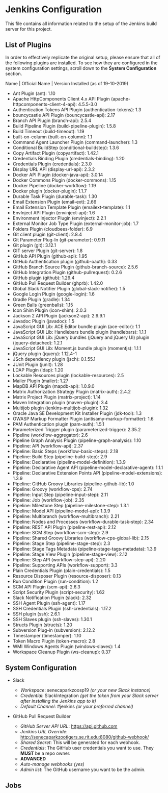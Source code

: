 # Jenkins Configuration

This file contains all information related to the setup of the Jenkins build server for this project. 

## List of Plugins

In order to effectively replicate the original setup, please ensure that all of the following plugins are installed. To see how they are configured in the system configuration settings, scroll down to the **System Configuration** section.

Name | Official Name | Version Installed (as of 19-10-2019)
* Ant Plugin (ant): 1.10																									
* Apache HttpComponents Client 4.x API Plugin (apache-httpcomponents-client-4-api): 4.5.5-3.0							
* Authentication Tokens API Plugin (authentication-tokens): 1.3					
* bouncycastle API Plugin (bouncycastle-api): 2.17																									
* Branch API Plugin (branch-api): 2.5.4																									
* Build Pipeline Plugin (build-pipeline-plugin): 1.5.8																									
* Build Timeout (build-timeout): 1.19																									
* built-on-column (built-on-column): 1.1																									
* Command Agent Launcher Plugin (command-launcher): 1.3																									
* Conditional BuildStep (conditional-buildstep): 1.3.6																									
* Copy Artifact Plugin (copyartifact): 1.42.1																									
* Credentials Binding Plugin (credentials-binding): 1.20																									
* Credentials Plugin (credentials): 2.3.0																									
* Display URL API (display-url-api): 2.3.2																									
* Docker API Plugin (docker-java-api): 3.0.14																									
* Docker Commons Plugin (docker-commons): 1.15																									
* Docker Pipeline (docker-workflow): 1.19																									
* Docker plugin (docker-plugin): 1.1.7																									
* Durable Task Plugin (durable-task): 1.30																									
* Email Extension Plugin (email-ext): 2.66																									
* Email Extension Template Plugin (emailext-template): 1.1																		
* EnvInject API Plugin (envinject-api): 1.6																									
* Environment Injector Plugin (envinject): 2.2.1																									
* External Monitor Job Type Plugin (external-monitor-job): 1.7																					
* Folders Plugin (cloudbees-folder): 6.9																									
* Git client plugin (git-client): 2.8.4																									
* Git Parameter Plug-In (git-parameter): 0.9.11																									
* Git plugin (git): 3.12.1																									
* GIT server Plugin (git-server): 1.8																									
* GitHub API Plugin (github-api): 1.95																									
* GitHub Authentication plugin (github-oauth): 0.33																									
* GitHub Branch Source Plugin (github-branch-source): 2.5.6								
* GitHub Integration Plugin (github-pullrequest): 0.2.6							
* GitHub plugin (github): 1.29.4																									
* GitHub Pull Request Builder (ghprb): 1.42.0																									
* Global Slack Notifier Plugin (global-slack-notifier): 1.5										
* Google Login Plugin (google-login): 1.6																									
* Gradle Plugin (gradle): 1.34																									
* Green Balls (greenballs): 1.15																									
* Icon Shim Plugin (icon-shim): 2.0.3																									
* Jackson 2 API Plugin (jackson2-api): 2.9.9.1																									
* Javadoc Plugin (javadoc): 1.5																									
* JavaScript GUI Lib: ACE Editor bundle plugin (ace-editor): 1.1														
* JavaScript GUI Lib: Handlebars bundle plugin (handlebars): 1.1.1									
* JavaScript GUI Lib: jQuery bundles (jQuery and jQuery UI) plugin (jquery-detached): 1.2.1						
* JavaScript GUI Lib: Moment.js bundle plugin (momentjs): 1.1.1															
* jQuery plugin (jquery): 1.12.4-1																									
* JSch dependency plugin (jsch): 0.1.55.1																									
* JUnit Plugin (junit): 1.28																									
* LDAP Plugin (ldap): 1.20																									
* Lockable Resources plugin (lockable-resources): 2.5																									
* Mailer Plugin (mailer): 1.27																									
* MapDB API Plugin (mapdb-api): 1.0.9.0																									
* Matrix Authorization Strategy Plugin (matrix-auth): 2.4.2
* Matrix Project Plugin (matrix-project): 1.14																									
* Maven Integration plugin (maven-plugin): 3.4																									
* Multijob plugin (jenkins-multijob-plugin): 1.32																									
* Oracle Java SE Development Kit Installer Plugin (jdk-tool): 1.3
* OWASP Markup Formatter Plugin (antisamy-markup-formatter): 1.6
* PAM Authentication plugin (pam-auth): 1.5.1																									
* Parameterized Trigger plugin (parameterized-trigger): 2.35.2
* Pipeline (workflow-aggregator): 2.6																									
* Pipeline Graph Analysis Plugin (pipeline-graph-analysis): 1.10
* Pipeline: API (workflow-api): 2.37																									
* Pipeline: Basic Steps (workflow-basic-steps): 2.18																									
* Pipeline: Build Step (pipeline-build-step): 2.9																									
* Pipeline: Declarative (pipeline-model-definition): 1.3.9
* Pipeline: Declarative Agent API (pipeline-model-declarative-agent): 1.1.1
* Pipeline: Declarative Extension Points API (pipeline-model-extensions): 1.3.9
* Pipeline: GitHub Groovy Libraries (pipeline-github-lib): 1.0
* Pipeline: Groovy (workflow-cps): 2.74																									
* Pipeline: Input Step (pipeline-input-step): 2.11																									
* Pipeline: Job (workflow-job): 2.35																									
* Pipeline: Milestone Step (pipeline-milestone-step): 1.3.1
* Pipeline: Model API (pipeline-model-api): 1.3.9																									
* Pipeline: Multibranch (workflow-multibranch): 2.21																									
* Pipeline: Nodes and Processes (workflow-durable-task-step): 2.34
* Pipeline: REST API Plugin (pipeline-rest-api): 2.12																									
* Pipeline: SCM Step (workflow-scm-step): 2.9																									
* Pipeline: Shared Groovy Libraries (workflow-cps-global-lib): 2.15
* Pipeline: Stage Step (pipeline-stage-step): 2.3																									
* Pipeline: Stage Tags Metadata (pipeline-stage-tags-metadata): 1.3.9
* Pipeline: Stage View Plugin (pipeline-stage-view): 2.12																									
* Pipeline: Step API (workflow-step-api): 2.20																									
* Pipeline: Supporting APIs (workflow-support): 3.3																									
* Plain Credentials Plugin (plain-credentials): 1.5																									
* Resource Disposer Plugin (resource-disposer): 0.13																									
* Run Condition Plugin (run-condition): 1.2																									
* SCM API Plugin (scm-api): 2.6.3																									
* Script Security Plugin (script-security): 1.62																									
* Slack Notification Plugin (slack): 2.32																									
* SSH Agent Plugin (ssh-agent): 1.17																									
* SSH Credentials Plugin (ssh-credentials): 1.17.2																									
* SSH plugin (ssh): 2.6.1																									
* SSH Slaves plugin (ssh-slaves): 1.30.1																									
* Structs Plugin (structs): 1.20																									
* Subversion Plug-in (subversion): 2.12.2																									
* Timestamper (timestamper): 1.10																									
* Token Macro Plugin (token-macro): 2.8																									
* WMI Windows Agents Plugin (windows-slaves): 1.4																									
* Workspace Cleanup Plugin (ws-cleanup): 0.37																									

## System Configuration
* Slack
  * _Workspace_: senecaparkzoosp19 _(or your new Slack instance)_
  * _Credential_: SlackIntegration _(get the token from your Slack server after installing the Jenkins app to it)_
  * _Default Channel_: #jenkins _(or your preferred channel)_

* GitHub Pull Request Builder
  * _GitHub Server API URL_: https://api.github.com
  * _Jenkins URL Override_: http://senecaparkzootigers.se.rit.edu:8080/github-webhook/
  * _Shared Secret_: This will be generated for each webhook.
  * _Credentials_: The GitHub user credentials you want to use. They **MUST** be a repo owner.
  * **ADVANCED**
  * _Auto-manage webhooks (yes)_
  * _Admin list_: The GitHub username you want to be the admin.

## Jobs
